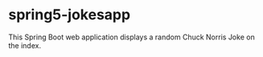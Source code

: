 # spring5-jokesapp

This Spring Boot web application displays a random Chuck Norris Joke on the index.
